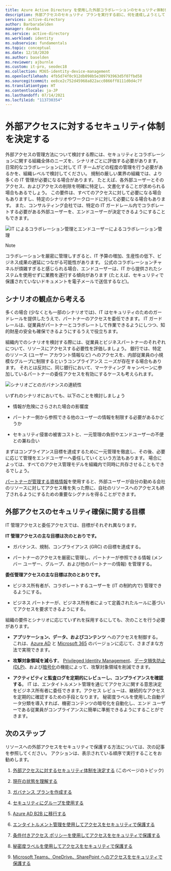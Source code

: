 ```yaml
---
title: Azure Active Directory を使用した外部コラボレーションのセキュリティ体制を決定する
description: 外部アクセスのセキュリティ プランを実行する前に、何を達成しようとしているのかを確認する必要があります。
services: active-directory
author: BarbaraSelden
manager: daveba
ms.service: active-directory
ms.workload: identity
ms.subservice: fundamentals
ms.topic: conceptual
ms.date: 12/18/2020
ms.author: baselden
ms.reviewer: ajburnle
ms.custom: it-pro, seodec18
ms.collection: M365-identity-device-management
ms.openlocfilehash: 4fb5d74f0c912db098b5e309793963d5f07fbd58
ms.sourcegitcommit: ee8ce2c752d45968a822acc0866ff8111d0d4c7f
ms.translationtype: HT
ms.contentlocale: ja-JP
ms.lasthandoff: 07/14/2021
ms.locfileid: "113730354"
---
```

# <a name="determine-your-security-posture-for-external-access"></a>外部アクセスに対するセキュリティ体制を決定する 

外部アクセスの管理方法について検討する際には、セキュリティとコラボレーションに関する組織全体のニーズを、シナリオごとに評価する必要があります。 日常的なコラボレーションに対して IT チームがどの程度の管理を行う必要があるかを、組織レベルで検討してください。 規制の厳しい業界の組織では、より多くの IT 管理が必要になる場合があります。 たとえば、各外部ユーザーとそのアクセス、およびアクセスの削除を明確に特定し、文書化することが求められる場合もあるでしょう。 この要件は、すべてのアクセスに対して必要になる場合もありますし、特定のシナリオやワークロードに対して必要になる場合もあります。 また、コンサルティング会社では、特定の IT ガードレール内でコラボレートする必要がある外部ユーザーを、エンドユーザーが決定できるようにすることもできます。 

![IT によるコラボレーション管理とエンドユーザーによるコラボレーション管理](media/secure-external-access/1-overall-control.png)

> [!NOTE]
> コラボレーションを厳密に管理しすぎると、IT 予算の増加、生産性の低下、ビジネス成果の遅延につながる可能性があります。 公式のコラボレーションチャネルが煩雑すぎると感じられる場合、エンドユーザーは、IT から提供されたシステムを使用せずに業務を遂行する傾向があります (たとえば、セキュリティで保護されていないドキュメントを電子メールで送信するなど)。

## <a name="think-in-terms-of-scenarios"></a>シナリオの観点から考える

多くの場合 (少なくとも一部のシナリオでは)、IT はセキュリティのためのガードレールを提供したうえで、パートナーのアクセスを委任できます。 IT ガードレールは、従業員がパートナーとコラボレートして作業できるようにしつつ、知的財産の安全も確保できるようにするうえで役立ちます。

組織内でのシナリオを検討する際には、従業員とビジネスパートナーのそれぞれについて、リソースにアクセスする必要性を評価しましょう。 銀行では、特定のリソース (ユーザー アカウント情報など) へのアクセスを、内部従業員の小規模なグループに制限するというコンプライアンス ニーズが存在する場合もあります。 それとは反対に、同じ銀行において、マーケティング キャンペーンに参加しているパートナーの委任アクセスを有効にするケースも考えられます。

![シナリオごとのガバナンスの連続性](media\secure-external-access\1-scenarios.png)

いずれのシナリオにおいても、以下のことを検討しましょう 

* 情報が危険にさらされた場合の影響度

* パートナー側から参照できる他のユーザーの情報を制限する必要があるかどうか

* セキュリティ侵害の被害コストと、一元管理の負担やエンドユーザーの不便との兼ね合い

 まずはコンプライアンス目標を達成するために一元管理を徹底し、その後、必要に応じて管理をエンドユーザーへ委任していくという方法もあります。 場合によっては、すべてのアクセス管理モデルを組織内で同時に共存させることもできるでしょう。 

[パートナーが管理する資格情報](../external-identities/what-is-b2b.md)を使用すると、外部ユーザーが自分の勤める会社のリソースに対してアクセス権を失った際に、自社のリソースへのアクセスも終了されるようにするための重要なシグナルを得ることができます。

## <a name="goals-of-securing-external-access"></a>外部アクセスのセキュリティ確保に関する目標

IT 管理アクセスと委任アクセスでは、目標がそれぞれ異なります。

**IT 管理アクセスの主な目標は次のとおりです。**

* ガバナンス、規制、コンプライアンス (GRC) の目標を達成する。 

* パートナーのアクセスを厳密に管理し、パートナーが参照できる情報 (メンバー ユーザー、グループ、および他のパートナーの情報) を管理する。

**委任管理アクセスの主な目標は次のとおりです。**

* ビジネス所有者が、コラボレートするユーザーを (IT の制約内で) 管理できるようにする。

* ビジネス パートナーが、ビジネス所有者によって定義されたルールに基づいてアクセスを要求できるようにする。

組織の要件とシナリオに応じていずれを採用するにしても、次のことを行う必要があります。 

* **アプリケーション、データ、およびコンテンツ** へのアクセスを制御する。 これは、[Azure AD](https://www.microsoft.com/security/business/identity-access-management/azure-ad-pricing) と [Microsoft 365](https://www.microsoft.com/microsoft-365/compare-microsoft-365-enterprise-plans) のバージョンに応じて、さまざまな方法で実現できます。 

* **攻撃対象領域を減らす**。 [Privileged Identity Management](../privileged-identity-management/pim-configure.md)、[データ損失防止 (DLP)](/exchange/security-and-compliance/data-loss-prevention/data-loss-prevention)、および[暗号化](/exchange/security-and-compliance/data-loss-prevention/data-loss-prevention)の機能によって、攻撃対象領域を削減できます。

* **アクティビティと監査ログを定期的にレビューし、コンプライアンスを確認する**。 IT は、エンタイトルメント管理を通じてアクセスに関する意思決定をビジネス所有者に委任できます。アクセス レビューは、継続的なアクセスを定期的に確認するための手段となります。 秘密度ラベルを使用した自動データ分類を導入すれば、機密コンテンツの暗号化を自動化し、エンド ユーザーである従業員がコンプライアンスに簡単に準拠できるようにすることができます。

## <a name="next-steps"></a>次のステップ 

リソースへの外部アクセスをセキュリティで保護する方法については、次の記事を参照してください。 アクションは、表示されている順序で実行することをお勧めします。

1. [外部アクセスに対するセキュリティ体制を決定する](1-secure-access-posture.md) (このページのトピック)

2. [現在の状態を理解する](2-secure-access-current-state.md)

3. [ガバナンス プランを作成する](3-secure-access-plan.md)

4. [セキュリティにグループを使用する](4-secure-access-groups.md)

5. [Azure AD B2B に移行する](5-secure-access-b2b.md)

6. [エンタイトルメント管理を使用してアクセスをセキュリティで保護する](6-secure-access-entitlement-managment.md)

7. [条件付きアクセス ポリシーを使用してアクセスをセキュリティで保護する](7-secure-access-conditional-access.md)

8. [秘密度ラベルを使用してアクセスをセキュリティで保護する](8-secure-access-sensitivity-labels.md)

9. [Microsoft Teams、OneDrive、SharePoint へのアクセスをセキュリティで保護する](9-secure-access-teams-sharepoint.md)
 

